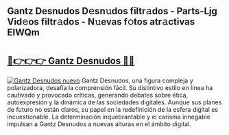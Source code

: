 ## Gantz Desnudos D𝚎sn𝚞dos filtr𝚊dos - Parts-Ljg Vid𝚎os filtr𝚊dos - N𝚞evas f𝚘tos atr𝚊ctivas EIWQm

# <h2><a href="http://mbcr3uq.tromn.icu/?c=Gantz+Desnudos">🔗👉👉👉 Gantz Desnudos 🔗🔗</a></h2>

[![Gantz Desnudos nuevo](https://i.imgur.com/pEAQMta.gif)](http://mbcr3uq.tromn.icu/?c=Gantz+Desnudos)
Gantz Desnudos, una figura compleja y polarizadora, desafía la comprensión fácil. Su distintivo estilo en línea ha cautivado y provocado críticas, generando debates sobre ética, autoexpresión y la dinámica de las sociedades digitales. Aunque sus planes de futuro no están claros, su papel en la redefinición de la esfera digital es incuestionable. La determinación inquebrantable y el carisma innegable impulsan a Gantz Desnudos a nuevas alturas en el ámbito digital.
